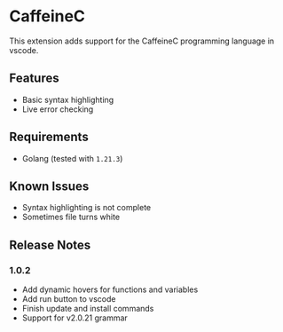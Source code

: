 # CaffeineC

This extension adds support for the CaffeineC programming language in vscode.

## Features

- Basic syntax highlighting
- Live error checking

## Requirements

- Golang (tested with `1.21.3`)

## Known Issues

- Syntax highlighting is not complete
- Sometimes file turns white

## Release Notes

### 1.0.2
- Add dynamic hovers for functions and variables
- Add run button to vscode
- Finish update and install commands
- Support for v2.0.21 grammar